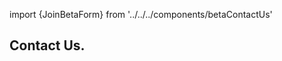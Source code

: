 
import {JoinBetaForm} from '../../../components/betaContactUs'

<Hero slots="heading" variant="fullwidth" theme="dark"  customLayout className="contactUsHerobgImage Hero-Banner Tech-Support-ContactUs" />

## Contact Us.

<JoinBetaForm/>

